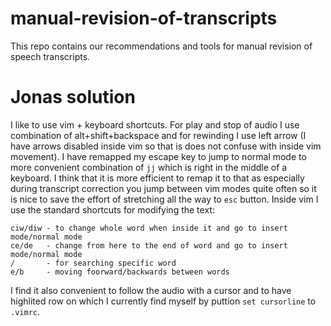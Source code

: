 # manual-revision-of-transcripts
This repo contains our recommendations and tools for manual revision of speech transcripts.


# Jonas solution
I like to use vim + keyboard shortcuts. For play and stop of audio I use combination of alt+shift+backspace and for rewinding I use left arrow (I have arrows disabled inside vim so that is does not confuse with inside vim movement).
I have remapped my escape key to jump to normal mode to more convenient combination of `jj` which is right in the middle of a keyboard. I think that it is more efficient to remap it to that as especially during transcript correction you jump between vim modes quite often so it is nice to save the effort of stretching all the way to `esc` button. 
Inside vim I use the standard shortcuts for modifying the text:
```
ciw/diw - to change whole word when inside it and go to insert mode/normal mode
ce/de   - change from here to the end of word and go to insert mode/normal mode
/       - for searching specific word
e/b     - moving foorward/backwards between words
```
I find it also convenient to follow the audio with a cursor and to have highlited row on which I currently find myself by puttion `set cursorline` to `.vimrc`. 


